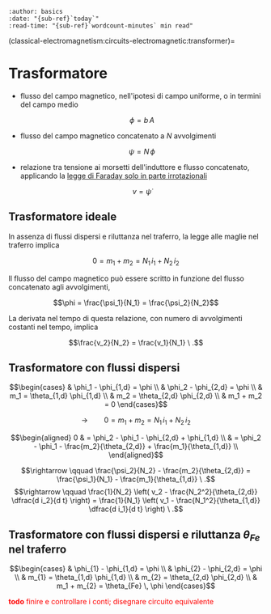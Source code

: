 ```{article-info}
:author: basics
:date: "{sub-ref}`today`"
:read-time: "{sub-ref}`wordcount-minutes` min read"
```

(classical-electromagnetism:circuits-electromagnetic:transformer)=
# Trasformatore

- flusso del campo magnetico, nell'ipotesi di campo uniforme, o in termini del campo medio

  $$\phi = b \, A$$

- flusso del campo magnetico concatenato a $N$ avvolgimenti

  $$\psi = N \, \phi$$

- relazione tra tensione ai morsetti dell'induttore e flusso concatenato, applicando la [legge di Faraday solo in parte irrotazionali](classical-electromagnetism:circuits-electric:induction)

  $$v = \dot{\psi}$$

## Trasformatore ideale

In assenza di flussi dispersi e riluttanza nel traferro, la legge alle maglie nel traferro implica

$$0 = m_1 + m_2 = N_1 \, i_1 + N_2 \, i_2$$

Il flusso del campo magnetico può essere scritto in funzione del flusso concatenato agli avvolgimenti,

$$\phi = \frac{\psi_1}{N_1} = \frac{\psi_2}{N_2}$$

La derivata nel tempo di questa relazione, con numero di avvolgimenti costanti nel tempo, implica

$$\frac{v_2}{N_2} = \frac{v_1}{N_1} \ .$$


## Trasformatore con flussi dispersi

$$\begin{cases}
 & \phi_1 - \phi_{1,d} = \phi \\
 & \phi_2 - \phi_{2,d} = \phi \\
 & m_1 = \theta_{1,d} \phi_{1,d} \\
 & m_2 = \theta_{2,d} \phi_{2,d} \\
 & m_1 + m_2 = 0
\end{cases}$$

$$\rightarrow \qquad 0 = m_1 + m_2 = N_1 \, i_1 + N_2 \, i_2$$

$$\begin{aligned}
  0 & = \phi_2 - \phi_1 - \phi_{2,d} + \phi_{1,d} \\
    & = \phi_2 - \phi_1 - \frac{m_2}{\theta_{2,d}} + \frac{m_1}{\theta_{1,d}} \\
\end{aligned}$$

$$\rightarrow \qquad \frac{\psi_2}{N_2} - \frac{m_2}{\theta_{2,d}} = \frac{\psi_1}{N_1} - \frac{m_1}{\theta_{1,d}} \ .$$
$$\rightarrow \qquad \frac{1}{N_2} \left( v_2 - \frac{N_2^2}{\theta_{2,d}} \dfrac{d i_2}{d t} \right) =  
                     \frac{1}{N_1} \left( v_1 - \frac{N_1^2}{\theta_{1,d}} \dfrac{d i_1}{d t} \right)  \ .$$


## Trasformatore con flussi dispersi e riluttanza $\theta_{Fe}$ nel traferro

$$\begin{cases}
 & \phi_{1} - \phi_{1,d} = \phi \\
 & \phi_{2} - \phi_{2,d} = \phi \\
 & m_{1} = \theta_{1,d} \phi_{1,d} \\
 & m_{2} = \theta_{2,d} \phi_{2,d} \\
 & m_1   + m_{2} = \theta_{Fe} \, \phi
\end{cases}$$

<span style="color:red">**todo** finire e controllare i conti; disegnare circuito equivalente</span>

<!--
$$\begin{aligned}
  \frac{\psi_{2}}{N_{2}} & = \phi_2 = \\
                     & = \phi + \phi_{2,d} = \\
                     & = \phi + \frac{m_2}{\theta_{2,d}} = \\
                     & = \phi + \frac{1}{\theta_{2,d}} ( \theta_{Fe} \, \phi - m_1 ) = \\
                     & = \left( 1 + \frac{\theta_{Fe}}{\theta_{2,d}} \right) \, \phi - \frac{1}{\theta_{2,d}} m_1 = \\
                     & = \left( 1 + \frac{\theta_{Fe}}{\theta_{2,d}} \right) \, \left( \frac{\psi_1}{N_1} - \frac{m_1}{\theta_{1,d}} \right) - \frac{1}{\theta_{2,d}} m_1 = \\
\end{aligned}$$
-->







